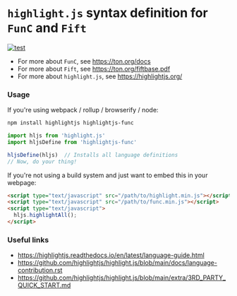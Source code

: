 # `highlight.js` syntax definition for `FunC` and `Fift`

[![test](https://github.com/highlightjs/highlightjs-func/actions/workflows/test.yml/badge.svg?event=push)](https://github.com/highlightjs/highlightjs-func/actions/workflows/test.yml)

- For more about `FunC`, see https://ton.org/docs
- For more about `Fift`, see https://ton.org/fiftbase.pdf
- For more about `highlight.js`, see https://highlightjs.org/

### Usage

If you're using webpack / rollup / browserify / node:

```bash
npm install highlightjs highlightjs-func
```

```javascript
import hljs from 'highlight.js'
import hljsDefine from 'highlightjs-func'

hljsDefine(hljs)  // Installs all language definitions
// Now, do your thing!
```

If you're not using a build system and just want to embed this in your webpage:

```html
<script type="text/javascript" src="/path/to/highlight.min.js"></script>
<script type="text/javascript" src="/path/to/func.min.js"></script>
<script type="text/javascript">
  hljs.highlightAll();
</script>
```

### Useful links

- https://highlightjs.readthedocs.io/en/latest/language-guide.html
- https://github.com/highlightjs/highlight.js/blob/main/docs/language-contribution.rst
- https://github.com/highlightjs/highlight.js/blob/main/extra/3RD_PARTY_QUICK_START.md
